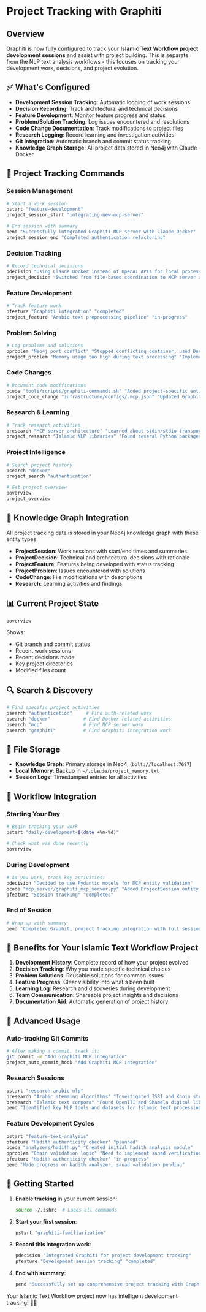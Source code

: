 # Project Tracking with Graphiti

## Overview

Graphiti is now fully configured to track your **Islamic Text Workflow project development sessions** and assist with project building. This is separate from the NLP text analysis workflows - this focuses on tracking your development work, decisions, and project evolution.

## ✅ What's Configured

- **Development Session Tracking**: Automatic logging of work sessions
- **Decision Recording**: Track architectural and technical decisions
- **Feature Development**: Monitor feature progress and status
- **Problem/Solution Tracking**: Log issues encountered and resolutions
- **Code Change Documentation**: Track modifications to project files
- **Research Logging**: Record learning and investigation activities
- **Git Integration**: Automatic branch and commit status tracking
- **Knowledge Graph Storage**: All project data stored in Neo4j with Claude Docker

## 🚀 Project Tracking Commands

### Session Management

```bash
# Start a work session
pstart "feature-development"
project_session_start "integrating-new-mcp-server"

# End session with summary
pend "Successfully integrated Graphiti MCP server with Claude Docker"
project_session_end "Completed authentication refactoring"
```

### Decision Tracking

```bash
# Record technical decisions
pdecision "Using Claude Docker instead of OpenAI APIs for local processing"
project_decision "Switched from file-based coordination to MCP server architecture"
```

### Feature Development

```bash
# Track feature work
pfeature "Graphiti integration" "completed"
project_feature "Arabic text preprocessing pipeline" "in-progress"
```

### Problem Solving

```bash
# Log problems and solutions
pproblem "Neo4j port conflict" "Stopped conflicting container, used Docker Compose"
project_problem "Memory usage too high during text processing" "Implemented batch processing"
```

### Code Changes

```bash
# Document code modifications
pcode "tools/scripts/graphiti-commands.sh" "Added project-specific entity types"
project_code_change "infrastructure/configs/.mcp.json" "Updated Graphiti server configuration"
```

### Research & Learning

```bash
# Track research activities
presearch "MCP server architecture" "Learned about stdin/stdio transport vs SSE"
project_research "Islamic NLP libraries" "Found several Python packages for Arabic text processing"
```

### Project Intelligence

```bash
# Search project history
psearch "docker"
project_search "authentication"

# Get project overview
poverview
project_overview
```

## 🧠 Knowledge Graph Integration

All project tracking data is stored in your Neo4j knowledge graph with these entity types:

- **ProjectSession**: Work sessions with start/end times and summaries
- **ProjectDecision**: Technical and architectural decisions with rationale
- **ProjectFeature**: Features being developed with status tracking
- **ProjectProblem**: Issues encountered with solutions
- **CodeChange**: File modifications with descriptions
- **Research**: Learning activities and findings

## 📊 Current Project State

```bash
poverview
```

Shows:
- Git branch and commit status
- Recent work sessions  
- Recent decisions made
- Key project directories
- Modified files count

## 🔍 Search & Discovery

```bash
# Find specific project activities
psearch "authentication"     # Find auth-related work
psearch "docker"            # Find Docker-related activities  
psearch "mcp"               # Find MCP server work
psearch "graphiti"          # Find Graphiti integration work
```

## 📁 File Storage

- **Knowledge Graph**: Primary storage in Neo4j (`bolt://localhost:7687`)
- **Local Memory**: Backup in `~/.claude/project_memory.txt`
- **Session Logs**: Timestamped entries for all activities

## 🔄 Workflow Integration

### Starting Your Day

```bash
# Begin tracking your work
pstart "daily-development-$(date +%m-%d)"

# Check what was done recently
poverview
```

### During Development

```bash
# As you work, track key activities:
pdecision "Decided to use Pydantic models for MCP entity validation"
pcode "mcp_server/graphiti_mcp_server.py" "Added ProjectSession entity type"
pfeature "Session tracking" "completed"
```

### End of Session

```bash
# Wrap up with summary
pend "Completed Graphiti project tracking integration with full session management"
```

## 🎯 Benefits for Your Islamic Text Workflow Project

1. **Development History**: Complete record of how your project evolved
2. **Decision Tracking**: Why you made specific technical choices
3. **Problem Solutions**: Reusable solutions for common issues
4. **Feature Progress**: Clear visibility into what's been built
5. **Learning Log**: Research and discoveries during development
6. **Team Communication**: Shareable project insights and decisions
7. **Documentation Aid**: Automatic generation of project history

## 🔧 Advanced Usage

### Auto-tracking Git Commits

```bash
# After making a commit, track it:
git commit -m "Add Graphiti MCP integration"
project_auto_commit_hook "Add Graphiti MCP integration"
```

### Research Sessions

```bash
pstart "research-arabic-nlp"
presearch "Arabic stemming algorithms" "Investigated ISRI and Khoja stemmers"
presearch "Islamic text corpora" "Found OpenITI and Shamela digital libraries"
pend "Identified key NLP tools and datasets for Islamic text processing"
```

### Feature Development Cycles

```bash
pstart "feature-text-analysis"
pfeature "Hadith authenticity checker" "planned"
pcode "analyzers/hadith.py" "Created initial hadith analysis module"
pproblem "Chain validation logic" "Need to implement sanad verification"
pfeature "Hadith authenticity checker" "in-progress"
pend "Made progress on hadith analyzer, sanad validation pending"
```

## 🚀 Getting Started

1. **Enable tracking** in your current session:
   ```bash
   source ~/.zshrc  # Loads all commands
   ```

2. **Start your first session**:
   ```bash
   pstart "graphiti-familiarization"
   ```

3. **Record this integration work**:
   ```bash
   pdecision "Integrated Graphiti for project development tracking"
   pfeature "Development session tracking" "completed"
   ```

4. **End with summary**:
   ```bash
   pend "Successfully set up comprehensive project tracking with Graphiti knowledge graphs"
   ```

Your Islamic Text Workflow project now has intelligent development tracking! 🧠✨